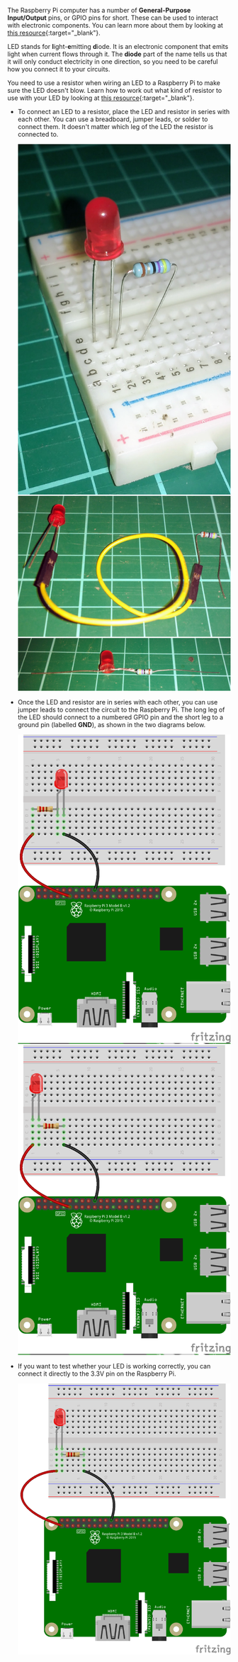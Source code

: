 The Raspberry Pi computer has a number of **General-Purpose Input/Output** pins, or GPIO pins for short. These can be used to interact with electronic components. You can learn more about them by looking at [this resource](../../rpi-gpio-pins){:target="_blank"}.

LED stands for **l**ight-**e**mitting **d**iode. It is an electronic component that emits light when current flows through it. The **diode** part of the name tells us that it will only conduct electricity in one direction, so you need to be careful how you connect it to your circuits.

You need to use a resistor when wiring an LED to a Raspberry Pi to make sure the LED doesn't blow. Learn how to work out what kind of resistor to use with your LED by looking at [this resource](../../generic-physical-led-calcs){:target="_blank"}.

- To connect an LED to a resistor, place the LED and resistor in series with each other. You can use a breadboard, jumper leads, or solder to connect them. It doesn't matter which leg of the LED the resistor is connected to.

	![breadboard](images/breadboard.jpg)
	![jumper](images/jumper.jpg)
	![solder](images/solder.jpg)

- Once the LED and resistor are in series with each other, you can use jumper leads to connect the circuit to the Raspberry Pi. The long leg of the LED should connect to a numbered GPIO pin and the short leg to a ground pin (labelled **GND**), as shown in the two diagrams below.

	![led1](images/led1.png)
	![led2](images/led2.png)

- If you want to test whether your LED is working correctly, you can connect it directly to the 3.3V pin on the Raspberry Pi.

	![led3](images/led3.png)



